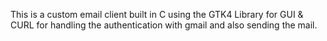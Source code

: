 This is a custom email client built in C using the GTK4 Library for GUI &
CURL for handling the authentication with gmail and also sending the mail.
